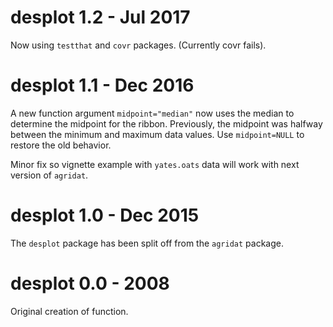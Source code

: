 # desplot 1.2 - Jul 2017

Now using `testthat` and `covr` packages. (Currently covr fails).

# desplot 1.1 - Dec 2016

A new function argument `midpoint="median"` now uses the median to determine the midpoint for the ribbon. Previously, the midpoint was halfway between the minimum and maximum data values.  Use `midpoint=NULL` to restore the old behavior.

Minor fix so vignette example with `yates.oats` data will work with next version of `agridat`.

# desplot 1.0 - Dec 2015

The `desplot` package has been split off from the `agridat` package.

# desplot 0.0 - 2008

Original creation of function.


